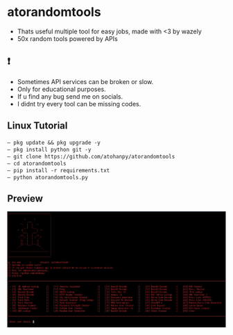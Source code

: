 # **atorandomtools**
- Thats useful multiple tool for easy jobs, made with <3 by wazely
- 50x random tools powered by APIs

## **❗️**
- Sometimes API services can be broken or slow.
- Only for educational purposes.
- If u find any bug send me on socials.
- I didnt try every tool can be missing codes.

## **Linux Tutorial**
```
— pkg update && pkg upgrade -y
— pkg install python git -y
— git clone https://github.com/atohanpy/atorandomtools
— cd atorandomtools
— pip install -r requirements.txt
— python atorandomtools.py
```

## **Preview**
![Preview](preview.jpg)
